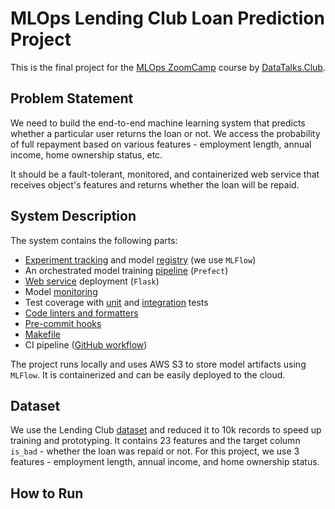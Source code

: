 # MLOps Lending Club Loan Prediction Project

This is the final project for the [MLOps ZoomCamp](https://github.com/DataTalksClub/mlops-zoomcamp) course  by [DataTalks.Club](https://datatalks.club/).  

## Problem Statement

We need to build the end-to-end machine learning system that predicts whether a particular user returns the loan or not. 
We access the probability of full repayment based on various features - employment length, annual income, home ownership status, etc. 

It should be a fault-tolerant, monitored, and containerized web service that receives object's features and returns whether the loan will be repaid.

## System Description
The system contains the following parts:
* [Experiment tracking](./prediction_service/train_workflow.py) and model [registry](./prediction_service/model_service.py) (we use `MLFlow`)
* An orchestrated model training [pipeline](./prediction_service/train_workflow.py) (`Prefect`)
* [Web service](./prediction_service/service.py) deployment (`Flask`)
* Model [monitoring](./evidently_service)
* Test coverage with [unit](./tests) and [integration](./integration_test) tests
* [Code linters and formatters](pyproject.toml)
* [Pre-commit hooks](.pre-commit-config.yaml)
* [Makefile](./Makefile)
* CI pipeline ([GitHub workflow](https://github.com/KarimLulu/mlops-loan-prediction/actions))


The project runs locally and uses AWS S3 to store model artifacts using `MLFlow`. It is containerized and can be easily deployed to the cloud.


## Dataset
We use the Lending Club [dataset](https://www.kaggle.com/datasets/wordsforthewise/lending-club) and reduced it to 10k records to speed up training and prototyping.
It contains 23 features and the target column `is_bad` - whether the loan was repaid or not. For this project, we use 3 features - employment length, annual income, and home ownership status.

## How to Run
